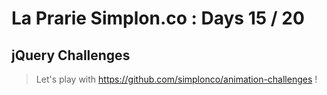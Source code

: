 # La Prarie Simplon.co : Days 15 / 20

## jQuery Challenges

> Let's play with https://github.com/simplonco/animation-challenges !
